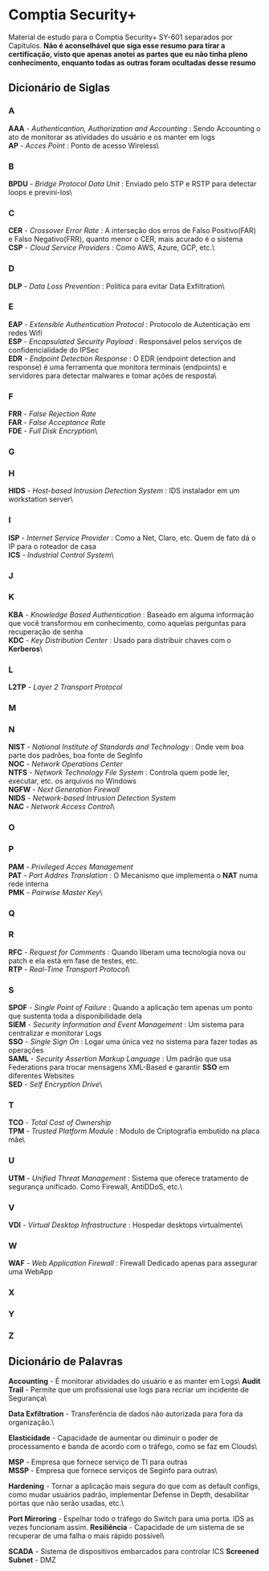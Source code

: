 # Comptia Security+

Material de estudo para o Comptia Security+ SY-601 separados por Capítulos. **Não é aconselhável que siga esse resumo para tirar a certificação, visto que apenas anotei as partes que eu não tinha pleno conhecimento, enquanto todas as outras foram ocultadas desse resumo**

## Dicionário de Siglas

### A
**AAA** - *Authenticantion, Authorization and Accounting* : Sendo Accounting o ato de monitorar as atividades do usuário e os manter em logs\
**AP** - *Acces Point* : Ponto de acesso Wireless\

### B
**BPDU** - *Bridge Protocol Data Unit* : Enviado pelo STP e RSTP para detectar loops e previní-los\

### C
**CER** - *Crossover Error Rate* : A interseção dos erros de Falso Positivo(FAR) e Falso Negativo(FRR), quanto menor o CER, mais acurado é o sistema\
**CSP** - *Cloud Service Providers* : Como AWS, Azure, GCP, etc.\

### D
**DLP** - *Data Loss Prevention* : Política para evitar Data Exfiltration\

### E
**EAP** - *Extensible Authentication Protocol* : Protocolo de Autenticação em redes Wifi\
**ESP** - *Encapsulated Security Payload* : Responsável pelos serviços de confidencialidade do IPSec\
**EDR** - *Endpoint Detection Response* : O EDR (endpoint detection and response) é uma ferramenta que monitora terminais (endpoints) e servidores para detectar malwares e tomar ações de resposta\

### F
**FRR** - *False Rejection Rate*\
**FAR** - *False Acceptance Rate*\
**FDE** - *Full Disk Encryption*\

### G

### H
**HIDS** - *Host-based Intrusion Detection System* : IDS instalador em um workstation server\

### I
**ISP** - *Internet Service Provider* : Como a Net, Claro, etc. Quem de fato dá o IP para o roteador de casa\
**ICS** - *Industrial Control System*\

### J

### K
**KBA** - *Knowledge Based Authentication* : Baseado em alguma informação que você transformou em conhecimento, como aquelas perguntas para recuperação de senha\
**KDC** - *Key Distribution Center* : Usado para distribuir chaves com o **Kerberos**\

### L
**L2TP** - *Layer 2 Transport Protocol*

### M

### N
**NIST** - *National Institute of Standards and Technology* : Onde vem boa parte dos padrões, boa fonte de SegInfo\
**NOC** - *Network Operations Center* \
**NTFS** - *Network Technology File System* : Controla quem pode ler, executar, etc. os arquivos no Windows\
**NGFW** - *Next Generation Firewall*\
**NIDS** - *Network-based Intrusion Detection System*\
**NAC** - *Network Access Control*\

### O

### P
**PAM** - *Privileged Acces Management*\
**PAT** - *Port Addres Translation* : O Mecanismo que implementa o **NAT** numa rede interna\
**PMK** - *Pairwise Master Key*\

### Q

### R
**RFC** - *Request for Comments* : Quando liberam uma tecnologia nova ou patch e ela está em fase de testes, etc.\
**RTP** - *Real-Time Transport Protocol*\

### S
**SPOF** - *Single Point of Failure* : Quando a aplicação tem apenas um ponto que sustenta toda a disponibilidade dela\
**SIEM** - *Security Information and Event Management* : Um sistema para centralizar e monitorar Logs\
**SSO** - *Single Sign On* : Logar uma única vez no sistema para fazer todas as operações\
**SAML** - *Security Assertion Markup Language* : Um padrão que usa Federations para trocar mensagens XML-Based e garantir **SSO** em diferentes Websites\
**SED** - *Self Encryption Drive*\

### T
**TCO** - *Total Cost of Ownership*\
**TPM** - *Trusted Platform Module* : Modulo de Criptografia embutido na placa mãe\

### U
**UTM** - *Unified Threat Management* : Sistema que oferece tratamento de segurança unificado. Como Firewall, AntiDDoS, etc.\

### V
**VDI** - *Virtual Desktop Infrastructure* : Hospedar desktops virtualmente\

### W
**WAF** - *Web Application Firewall* : Firewall Dedicado apenas para assegurar uma WebApp

### X

### Y

### Z




## Dicionário de Palavras

**Accounting** - É monitorar atividades do usuário e as manter em Logs\\
**Audit Trail** - Permite que um profissional use logs para recriar um incidente de Segurança\\

**Data Exfiltration** - Transferência de dados não autorizada para fora da organização.\

**Elasticidade** - Capacidade de aumentar ou diminuir o poder de processamento e banda de acordo com o tráfego, como se faz em Clouds\

**MSP** - Empresa que fornece serviço de TI para outras\
**MSSP** - Empresa que fornece serviços de Seginfo para outras\

**Hardening** - Tornar a aplicação mais segura do que com as default configs, como mudar usuários padrão, implementar Defense in Depth, desabilitar portas que não serão usadas, etc.\

**Port Mirroring** - Espelhar todo o tráfego do Switch para uma porta. IDS as vezes funcionam assim.
**Resiliência** - Capacidade de um sistema de se recuperar de uma falha o mais rápido possível\

**SCADA** - Sistema de dispositivos embarcados para controlar ICS
**Screened Subnet** - DMZ




